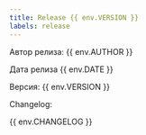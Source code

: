 ```yaml
---
title: Release {{ env.VERSION }}
labels: release
---
```


Автор релиза: {{ env.AUTHOR }}

Дата релиза {{ env.DATE }}

Версия: {{ env.VERSION }}

Changelog:

{{ env.CHANGELOG }}

